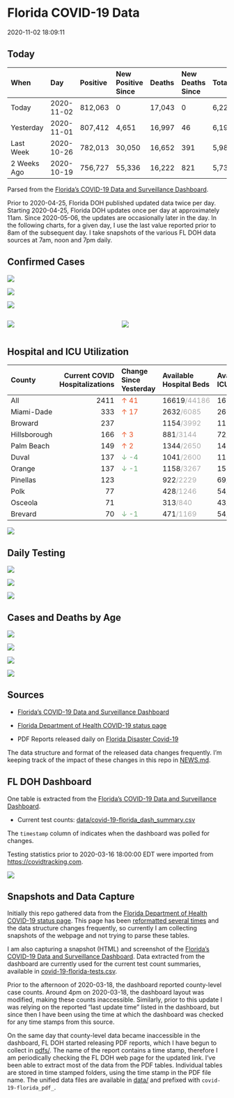 Florida COVID-19 Data
================
2020-11-02 18:09:11

## Today

| When        | Day        | Positive | New Positive Since | Deaths | New Deaths Since | Total     |
| :---------- | :--------- | :------- | :----------------- | :----- | :--------------- | :-------- |
| Today       | 2020-11-02 | 812,063  | 0                  | 17,043 | 0                | 6,223,860 |
| Yesterday   | 2020-11-01 | 807,412  | 4,651              | 16,997 | 46               | 6,199,281 |
| Last Week   | 2020-10-26 | 782,013  | 30,050             | 16,652 | 391              | 5,984,749 |
| 2 Weeks Ago | 2020-10-19 | 756,727  | 55,336             | 16,222 | 821              | 5,739,283 |

Parsed from the [Florida’s COVID-19 Data and Surveillance
Dashboard](https://fdoh.maps.arcgis.com/apps/opsdashboard/index.html#/8d0de33f260d444c852a615dc7837c86).

Prior to 2020-04-25, Florida DOH published updated data twice per day.
Starting 2020-04-25, Florida DOH updates once per day at approximately
11am. Since 2020-05-06, the updates are occasionally later in the day.
In the following charts, for a given day, I use the last value reported
prior to 8am of the subsequent day. I take snapshots of the various FL
DOH data sources at 7am, noon and 7pm daily.

## Confirmed Cases

![](plots/covid-19-florida-daily-test-changes.png)

![](plots/covid-19-florida-deaths-by-day.png)

![](plots/covid-19-florida-county-top-6.png)

<div class="columns">

<div class="column is-full-mobile">

![](plots/covid-19-florida-testing.png)

</div>

<div class="column is-full-mobile">

![](plots/covid-19-florida-total-positive.png)

</div>

</div>

## Hospital and ICU Utilization

| County       | Current COVID Hospitalizations | Change Since Yesterday                   | Available Hospital Beds                      | Available ICU Beds                         |
| :----------- | -----------------------------: | :--------------------------------------- | :------------------------------------------- | :----------------------------------------- |
| All          |                           2411 | <span style="color: #EC4E20">↑ 41</span> | 16619<span style="color: #aaa">/44186</span> | 1659<span style="color: #aaa">/4481</span> |
| Miami-Dade   |                            333 | <span style="color: #EC4E20">↑ 17</span> | 2632<span style="color: #aaa">/6085</span>   | 260<span style="color: #aaa">/709</span>   |
| Broward      |                            237 |                                          | 1154<span style="color: #aaa">/3992</span>   | 117<span style="color: #aaa">/397</span>   |
| Hillsborough |                            166 | <span style="color: #EC4E20">↑ 3</span>  | 881<span style="color: #aaa">/3144</span>    | 72<span style="color: #aaa">/321</span>    |
| Palm Beach   |                            149 | <span style="color: #EC4E20">↑ 2</span>  | 1344<span style="color: #aaa">/2650</span>   | 147<span style="color: #aaa">/247</span>   |
| Duval        |                            137 | <span style="color: #6BAA75">↓ -4</span> | 1041<span style="color: #aaa">/2600</span>   | 118<span style="color: #aaa">/316</span>   |
| Orange       |                            137 | <span style="color: #6BAA75">↓ -1</span> | 1158<span style="color: #aaa">/3267</span>   | 153<span style="color: #aaa">/247</span>   |
| Pinellas     |                            123 |                                          | 922<span style="color: #aaa">/2229</span>    | 69<span style="color: #aaa">/241</span>    |
| Polk         |                             77 |                                          | 428<span style="color: #aaa">/1246</span>    | 54<span style="color: #aaa">/126</span>    |
| Osceola      |                             71 |                                          | 313<span style="color: #aaa">/840</span>     | 43<span style="color: #aaa">/80</span>     |
| Brevard      |                             70 | <span style="color: #6BAA75">↓ -1</span> | 471<span style="color: #aaa">/1169</span>    | 54<span style="color: #aaa">/119</span>    |

![](plots/covid-19-florida-icu-usage.png)

## Daily Testing

![](plots/covid-19-florida-tests-per-case.png)

<!-- ![](plots/covid-19-florida-change-new-cases.png) -->

![](plots/covid-19-florida-tests-percent-positive.png)

![](plots/covid-19-florida-test-and-case-growth.png)

## Cases and Deaths by Age

![](plots/covid-19-florida-weekly-events-by-age.png)

![](plots/covid-19-florida-age.png)

![](plots/covid-19-florida-age-deaths.png)

![](plots/covid-19-florida-age-sex.png)

## Sources

  - [Florida’s COVID-19 Data and Surveillance
    Dashboard](https://fdoh.maps.arcgis.com/apps/opsdashboard/index.html#/8d0de33f260d444c852a615dc7837c86)

  - [Florida Department of Health COVID-19 status
    page](http://www.floridahealth.gov/diseases-and-conditions/COVID-19/)

  - PDF Reports released daily on [Florida Disaster
    Covid-19](http://www.floridahealth.gov/diseases-and-conditions/COVID-19/)

The data structure and format of the released data changes frequently.
I’m keeping track of the impact of these changes in this repo in
[NEWS.md](NEWS.md).

## FL DOH Dashboard

One table is extracted from the [Florida’s COVID-19 Data and
Surveillance
Dashboard](https://fdoh.maps.arcgis.com/apps/opsdashboard/index.html#/8d0de33f260d444c852a615dc7837c86).

  - Current test counts:
    [data/covid-19-florida\_dash\_summary.csv](data/covid-19-florida_dash_summary.csv)

The `timestamp` column of indicates when the dashboard was polled for
changes.

Testing statistics prior to 2020-03-16 18:00:00 EDT were imported from
<https://covidtracking.com>.

![](screenshots/fodh_maps_arcgis_com__apps__opsdashboard.png)

## Snapshots and Data Capture

Initially this repo gathered data from the [Florida Department of Health
COVID-19 status
page](http://www.floridahealth.gov/diseases-and-conditions/COVID-19/).
This page has been [reformatted several
times](screenshots/floridahealth_gov__diseases-and-conditions__COVID-19.png)
and the data structure changes frequently, so currently I am collecting
snapshots of the webpage and not trying to parse these tables.

I am also capturing a snapshot (HTML) and screenshot of the [Florida’s
COVID-19 Data and Surveillance
Dashboard](https://fdoh.maps.arcgis.com/apps/opsdashboard/index.html#/8d0de33f260d444c852a615dc7837c86).
Data extracted from the dashboard are currently used for the current
test count summaries, available in
[covid-19-florida-tests.csv](covid-19-florida-tests.csv).

Prior to the afternoon of 2020-03-18, the dashboard reported
county-level case counts. Around 4pm on 2020-03-18, the dashboard layout
was modified, making these counts inaccessible. Similarly, prior to this
update I was relying on the reported “last update time” listed in the
dashboard, but since then I have been using the time at which the
dashboard was checked for any time stamps from this source.

On the same day that county-level data became inaccessible in the
dashboard, FL DOH started releasing PDF reports, which I have begun to
collect in [pdfs/](pdfs/). The name of the report contains a time stamp,
therefore I am periodically checking the FL DOH web page for the updated
link. I’ve been able to extract most of the data from the PDF tables.
Individual tables are stored in time stamped folders, using the time
stamp in the PDF file name. The unified data files are available in
[data/](data/) and prefixed with `covid-19-florida_pdf_`.
